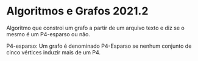# Algoritmos e Grafos 2021.2
Algoritmo que constroi um grafo a partir de um arquivo texto e diz se o mesmo é um P4-esparso ou não.

P4-esparso: Um grafo é denominado P4-Esparso se nenhum conjunto de cinco vértices induzir mais de um P4.